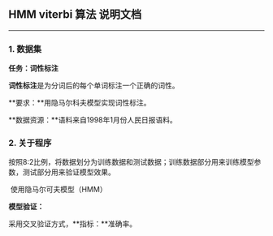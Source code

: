 ## HMM viterbi 算法 说明文档

------

### 1. 数据集

**任务：词性标注**

**词性标注**是为分词后的每个单词标注一个正确的词性。

**要求：**用隐马尔科夫模型实现词性标注。

**数据资源：**语料来自1998年1月份人民日报语料。

### 2. 关于程序

​	按照8:2比例，将数据划分为训练数据和测试数据；训练数据部分用来训练模型参数，测试部分用来验证模型效果。

​	使用隐马尔可夫模型（HMM）

**模型验证：**

采用交叉验证方式，**指标：**准确率。